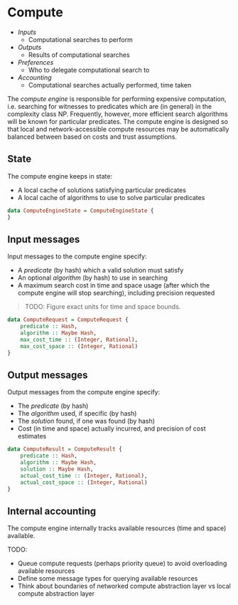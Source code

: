 # Compute

- *Inputs*
    - Computational searches to perform
- *Outputs*
    - Results of computational searches
- *Preferences*
    - Who to delegate computational search to
- *Accounting*
    - Computational searches actually performed, time taken


The _compute engine_ is responsible for performing expensive computation, i.e. searching for witnesses to predicates which are (in general) in the complexity class NP. Frequently, however, more efficient search algorithms will be known for particular predicates. The compute engine is designed so that local and network-accessible compute resources may be automatically balanced between based on costs and trust assumptions.

## State

The compute engine keeps in state:
- A local cache of solutions satisfying particular predicates
- A local cache of algorithms to use to solve particular predicates

```haskell
data ComputeEngineState = ComputeEngineState {
}
```

## Input messages

Input messages to the compute engine specify:
- A _predicate_ (by hash) which a valid solution must satisfy
- An optional _algorithm_ (by hash) to use in searching
- A maximum search cost in time and space usage (after which the compute engine will stop searching), including precision requested

> TODO: Figure exact units for time and space bounds.

```haskell
data ComputeRequest = ComputeRequest {
    predicate :: Hash,
    algorithm :: Maybe Hash,
    max_cost_time :: (Integer, Rational),
    max_cost_space :: (Integer, Rational)
}
```

## Output messages

Output messages from the compute engine specify:
- The _predicate_ (by hash)
- The _algorithm_ used, if specific (by hash)
- The _solution_ found, if one was found (by hash)
- Cost (in time and space) actually incurred, and precision of cost estimates

```haskell
data ComputeResult = ComputeResult {
    predicate :: Hash,
    algorithm :: Maybe Hash,
    solution :: Maybe Hash,
    actual_cost_time :: (Integer, Rational),
    actual_cost_space :: (Integer, Rational)
}
```

## Internal accounting

The compute engine internally tracks available resources (time and space) available.

TODO:
- Queue compute requests (perhaps priority queue) to avoid overloading available resources
- Define some message types for querying available resources
- Think about boundaries of networked compute abstraction layer vs local compute abstraction layer